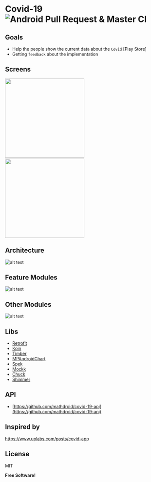 # Covid-19 ![Android Pull Request & Master CI](https://github.com/David-Hackro/Covid/workflows/Android%20Pull%20Request%20&%20Master%20CI/badge.svg)

## Goals
- Help the people show the current data about the `Covid` [Play Store]
- Getting `feedback` about the implementation

## Screens

<img src="https://i.ibb.co/3d9xX4r/image.png" width="260">&emsp;<img src="https://i.ibb.co/LzNMnnj/image.png" width="260">

##  Architecture
![alt text](https://i.ibb.co/MCyhNdL/Untitled-Diagram-4.png)

## Feature Modules

![alt text](https://i.ibb.co/3y0XZXL/Untitled-Diagram-3.png)

## Other Modules
![alt text](https://i.ibb.co/TPZkxwf/other-modules.png)

## Libs
- [Retrofit](https://github.com/square/retrofit)
- [Koin](https://github.com/InsertKoinIO/koin)
- [Timber](https://github.com/JakeWharton/timber)
- [MPAndroidChart](https://github.com/PhilJay/MPAndroidChart)
- [Spek](https://github.com/spekframework)
- [Mockk](https://mockk.io/)
- [Chuck](https://github.com/jgilfelt/chuck)
- [Shimmer](https://github.com/facebook/shimmer-android)

## API
- [https://github.com/mathdroid/covid-19-api](https://github.com/mathdroid/covid-19-api)

## Inspired by 

https://www.uplabs.com/posts/covid-app


License
----

MIT


**Free Software!**
